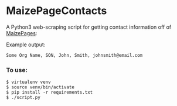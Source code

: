 # MaizePageContacts
A Python3 web-scraping script for getting contact information off of [MaizePages](https://maizepages.umich.edu):

Example output:

    Some Org Name, SON, John, Smith, johnsmith@email.com

### To use:
    $ virtualenv venv
    $ source venv/bin/activate
    $ pip install -r requirements.txt
    $ ./script.py
